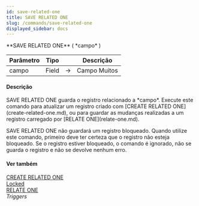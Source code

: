 ```yaml
---
id: save-related-one
title: SAVE RELATED ONE
slug: /commands/save-related-one
displayed_sidebar: docs
---
```


<!--REF #_command_.SAVE RELATED ONE.Syntax-->**SAVE RELATED ONE** ( *campo* )<!-- END REF-->
<!--REF #_command_.SAVE RELATED ONE.Params-->
| Parâmetro | Tipo |  | Descrição |
| --- | --- | --- | --- |
| campo | Field | &rarr; | Campo Muitos |

<!-- END REF-->

#### Descrição 

<!--REF #_command_.SAVE RELATED ONE.Summary-->SAVE RELATED ONE guarda o registro relacionado a *campo*.<!-- END REF--> Execute este comando para atualizar um registro criado com [CREATE RELATED ONE](create-related-one.md), ou para guardar as mudanças realizadas a um registro carregado por [RELATE ONE](relate-one.md).

SAVE RELATED ONE não guardará um registro bloqueado. Quando utilize este comando, primeiro deve ter certeza que o registro não esteja bloqueado. Se o registro estiver bloqueado, o comando é ignorado, não se guarda o registro e não se devolve nenhum erro.

#### Ver também 

[CREATE RELATED ONE](create-related-one.md)  
[Locked](locked.md)  
[RELATE ONE](relate-one.md)  
*Triggers*  